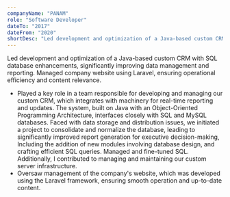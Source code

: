 ```yaml
---
companyName: "PANAM"
role: "Software Developer"
dateTo: "2017"
dateFrom: "2020"
shortDesc: "Led development and optimization of a Java-based custom CRM with SQL database enhancements, significantly improving.."
---
```

Led development and optimization of a Java-based custom CRM with SQL database enhancements, significantly improving data management and reporting. Managed company website using Laravel, ensuring operational efficiency and content relevance.
- Played a key role in a team responsible for developing and managing our custom CRM, which integrates with machinery for real-time reporting and updates. The system, built on Java with an Object-Oriented Programming Architecture, interfaces closely with SQL and MySQL databases. Faced with data storage and distribution issues, we initiated a project to consolidate and normalize the database, leading to significantly improved report generation for executive decision-making, Including the addition of new modules involving database design, and crafting efficient SQL queries. Managed and fine-tuned SQL. Additionally, I contributed to managing and maintaining our custom server infrastructure.
- Oversaw management of the company's website, which was developed using the Laravel framework, ensuring smooth operation and up-to-date content.
